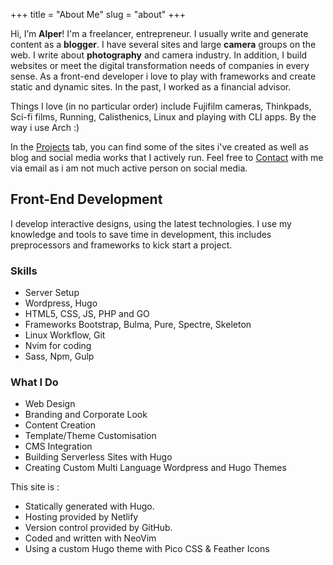+++
title = "About Me"
slug = "about"
+++

Hi, I’m **Alper**! I'm a freelancer, entrepreneur. I usually write and generate content as a **blogger**. I have several sites and large **camera** groups on the web. I write about **photography** and camera industry. In addition, I build websites or meet the digital transformation needs of companies in every sense. As a front-end developer i love to play with frameworks and create static and dynamic sites. In the past, I worked as a financial advisor.

Things I love (in no particular order) include Fujifilm cameras, Thinkpads, Sci-fi films, Running, Calisthenics, Linux and playing with CLI apps. By the way i use Arch :)

In the [Projects](/projects) tab, you can find some of the sites i've created as well as blog and social media works that I actively run. Feel free to [Contact](/contact) with me via email as i am not much active person on social media.

## Front-End Development

I develop interactive designs, using the latest technologies. I use my knowledge and tools to save time in development, this includes preprocessors and frameworks to kick start a project.

### Skills

- Server Setup
- Wordpress, Hugo
- HTML5, CSS, JS, PHP and GO
- Frameworks Bootstrap, Bulma, Pure, Spectre, Skeleton
- Linux Workflow, Git
- Nvim for coding
- Sass, Npm, Gulp

### What I Do

- Web Design
- Branding and Corporate Look
- Content Creation
- Template/Theme Customisation
- CMS Integration
- Building Serverless Sites with Hugo
- Creating Custom Multi Language Wordpress and Hugo Themes


This site is :

- Statically generated with Hugo.
- Hosting provided by Netlify
- Version control provided by GitHub.
- Coded and written with NeoVim
- Using a custom Hugo theme with Pico CSS & Feather Icons

